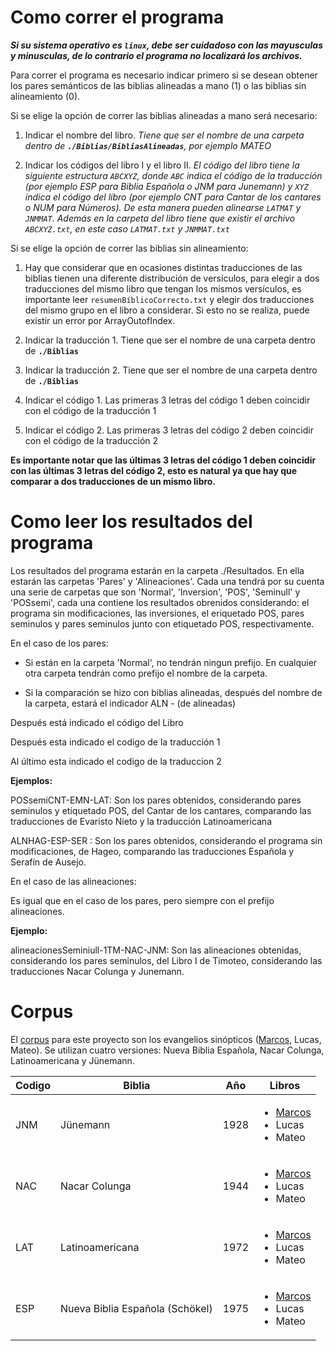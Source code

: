 # Como correr el programa

***Si su sistema operativo es `linux`, debe ser cuidadoso con las mayusculas y minusculas, de lo contrario el programa no localizará los archivos.***

Para correr el programa es necesario indicar primero si se desean obtener los pares semánticos de las biblias alineadas a mano (1) o las biblias sin alineamiento (0). 

Si se elige la opción de correr las biblias alineadas a mano será necesario:

   1. Indicar el nombre del libro. *Tiene que ser el nombre de una carpeta dentro de **`./Biblias/BibliasAlineadas`**, por ejemplo MATEO*
   
   2. Indicar los códigos del libro I y el libro II. *El código del libro tiene la siguiente estructura `ABCXYZ`, donde `ABC` indica el código de la traducción (por ejemplo ESP para Biblia Española o JNM para Junemann) y `XYZ` indica el código del libro (por ejemplo CNT para Cantar de los cantares o NUM para Números). De esta manera pueden alinearse `LATMAT` y `JNMMAT`. Además en la carpeta del libro tiene que existir el archivo `ABCXYZ.txt`, en este caso `LATMAT.txt` y `JNMMAT.txt`*

Si se elige la opción de correr las biblias sin alineamiento:

   1. Hay que considerar que en ocasiones distintas traducciones de las biblias tienen una diferente distribución de versículos, para elegir a dos traducciones del mismo libro que tengan los mismos versículos, es importante leer `resumenBíblicoCorrecto.txt` y elegir dos traducciones del mismo grupo en el libro a considerar. Si esto no se realiza, puede existir un error por ArrayOutofIndex.
   
   2. Indicar la traducción 1. Tiene que ser el nombre de una carpeta dentro de **`./Biblias`**
   
   3. Indicar la traducción 2. Tiene que ser el nombre de una carpeta dentro de **`./Biblias`**
   
   4. Indicar el código 1. Las primeras 3 letras del código 1 deben coincidir con el código de la traducción 1
   
   5. Indicar el código 2. Las primeras 3 letras del código 2 deben coincidir con el código de la traducción 2
  
**Es importante notar que las últimas 3 letras del código 1 deben coincidir con las últimas 3 letras del código 2, esto es natural ya que hay que comparar a dos traducciones de un mismo libro.**


# Como leer los resultados del programa
Los resultados del programa estarán en la carpeta ./Resultados. En ella estarán las carpetas 'Pares' y 'Alineaciones'. Cada una tendrá por su cuenta una serie de carpetas que son 'Normal', 'Inversion', 'POS', 'Seminull' y 'POSsemi', cada una contiene los resultados obrenidos considerando: el programa sin modificaciones, las inversiones, el eriquetado POS, pares seminulos y pares seminulos junto con etiquetado POS, respectivamente.

En el caso de los pares:

* Si están en la carpeta 'Normal', no tendrán ningun prefijo. En cualquier otra carpeta tendrán como prefijo el nombre de la carpeta.

* Si la comparación se hizo con biblias alineadas, después del nombre de la carpeta, estará el indicador ALN - (de alineadas)

Después está indicado el código del Libro

Después esta indicado el codigo de la traducción 1 

Al último esta indicado el codigo de la traduccion 2

**Ejemplos:** 

POSsemiCNT-EMN-LAT: Son los pares obtenidos, considerando pares seminulos y etiquetado POS, del Cantar de los cantares, comparando las traducciones de Evaristo Nieto y la traducción Latinoamericana

ALNHAG-ESP-SER : Son los pares obtenidos, considerando el programa sin modificaciones, de Hageo, comparando las traducciones Española y Serafín de Ausejo.

En el caso de las alineaciones:

Es igual que en el caso de los pares, pero siempre con el prefijo alineaciones.

**Ejemplo:**

alineacionesSeminiull-1TM-NAC-JNM: Son las alineaciones obtenidas, considerando los pares seminulos, del Libro I de Timoteo, considerando las traducciones Nacar Colunga y Junemann.

# Corpus

El [corpus](https://github.com/GIL-UNAM/SpanishParaphraseCorpora/tree/main/Biblias) para este proyecto son los evangelios sinópticos ([Marcos](https://github.com/GIL-UNAM/SpanishParaphraseCorpora/tree/main/Biblias/Marcos), Lucas, Mateo). Se utilizan cuatro versiones: Nueva Biblia Española, Nacar Colunga, Latinoamericana y Jünemann.

| Codigo | Biblia | Año | Libros |
| --- | --- | --- | --- |
| JNM | Jünemann | 1928 | <ul><li>[Marcos](https://github.com/GIL-UNAM/SpanishParaphraseCorpora/blob/main/Biblias/Marcos/JNMMAR.txt)</li> <li>Lucas</li> <li>Mateo</li></ul> |
| NAC | Nacar Colunga | 1944 |  <ul><li>[Marcos](https://github.com/GIL-UNAM/SpanishParaphraseCorpora/blob/main/Biblias/Marcos/NACMAR.txt)</li> <li>Lucas</li> <li>Mateo</li></ul>  |
| LAT | Latinoamericana | 1972 |  <ul><li>[Marcos](https://github.com/GIL-UNAM/SpanishParaphraseCorpora/blob/main/Biblias/Marcos/LATMAR.txt)</li> <li>Lucas</li> <li>Mateo</li></ul>  |
| ESP | Nueva Biblia Española (Schökel) | 1975 |  <ul><li>[Marcos](https://github.com/GIL-UNAM/SpanishParaphraseCorpora/blob/main/Biblias/Marcos/ESPMAR.txt)</li> <li>Lucas</li> <li>Mateo</li></ul>  |
